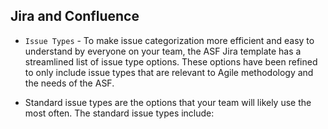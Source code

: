 ## Jira and Confluence
* `Issue Types` - To make issue categorization more efficient and easy to understand by everyone on your team, the ASF Jira template has a streamlined list of issue type options. These options have been refined to only include issue types that are relevant to Agile methodology and the needs of the ASF.  

* Standard issue types are the options that your team will likely use the most often. The standard issue types include: 